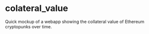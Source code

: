 # colateral_value

Quick mockup of a webapp showing the collateral value of Ethereum cryptopunks over time.
